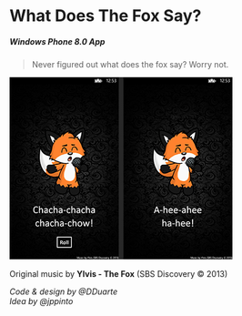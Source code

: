 What Does The Fox Say?
===============================

##### Windows Phone 8.0 App

> Never figured out what does the fox say? Worry not.

![screenshot](screenshot1.png)

Original music by **Ylvis - The Fox** (SBS Discovery © 2013)

*Code & design by @DDuarte*  
*Idea by @jppinto*
